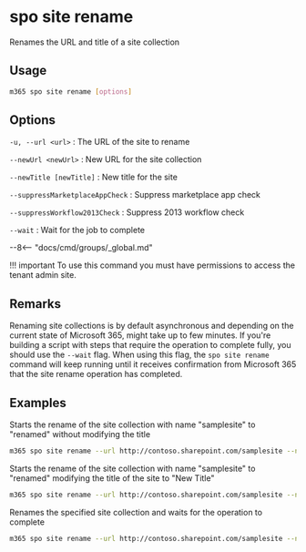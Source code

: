 # spo site rename

Renames the URL and title of a site collection

## Usage

```sh
m365 spo site rename [options]
```

## Options

`-u, --url <url>`
: The URL of the site to rename

`--newUrl <newUrl>`
: New URL for the site collection

`--newTitle [newTitle]`
: New title for the site

`--suppressMarketplaceAppCheck`
: Suppress marketplace app check

`--suppressWorkflow2013Check`
: Suppress 2013 workflow check

`--wait`
: Wait for the job to complete

--8<-- "docs/cmd/groups/_global.md"

!!! important
    To use this command you must have permissions to access the tenant admin site.

## Remarks

Renaming site collections is by default asynchronous and depending on the current state of Microsoft 365, might take up to few minutes. If you're building a script with steps that require the operation to complete fully, you should use the `--wait` flag. When using this flag, the `spo site rename` command  will keep running until it receives confirmation from Microsoft 365 that the site rename operation has completed.

## Examples

Starts the rename of the site collection with name "samplesite" to "renamed" without modifying the title

```sh
m365 spo site rename --url http://contoso.sharepoint.com/samplesite --newUrl http://contoso.sharepoint.com/renamed
```

Starts the rename of the site collection with name "samplesite" to "renamed" modifying the title of the site to "New Title"

```sh
m365 spo site rename --url http://contoso.sharepoint.com/samplesite --newUrl http://contoso.sharepoint.com/renamed --newTitle "New Title"
```

Renames the specified site collection and waits for the operation to complete

```sh
m365 spo site rename --url http://contoso.sharepoint.com/samplesite --newUrl http://contoso.sharepoint.com/renamed --newTitle "New Title" --wait
```
